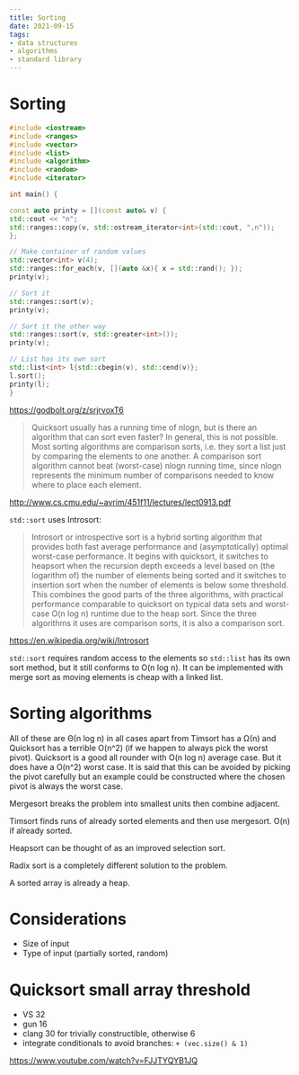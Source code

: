 ```yaml
---
title: Sorting
date: 2021-09-15
tags:
- data structures
- algorithms
- standard library
---
```


# Sorting

```cpp
#include <iostream>
#include <ranges>
#include <vector>
#include <list>
#include <algorithm>
#include <random>
#include <iterator>

int main() {

const auto printy = [](const auto& v) {
std::cout << "n";
std::ranges::copy(v, std::ostream_iterator<int>(std::cout, ",n"));
};

// Make container of random values
std::vector<int> v(4);
std::ranges::for_each(v, [](auto &x){ x = std::rand(); });
printy(v);

// Sort it
std::ranges::sort(v);
printy(v);

// Sort it the other way
std::ranges::sort(v, std::greater<int>());
printy(v);

// List has its own sort
std::list<int> l{std::cbegin(v), std::cend(v)};
l.sort();
printy(l);
}
```
https://godbolt.org/z/srjrvoxT6

> Quicksort usually has a running time of nlogn, but is there an algorithm that
> can sort even faster? In general, this is not possible. Most sorting algorithms
> are comparison sorts, i.e. they sort a list just by comparing the elements to
> one another. A comparison sort algorithm cannot beat (worst-case) nlogn running
> time, since nlogn represents the minimum number of comparisons needed to know
> where to place each element.

http://www.cs.cmu.edu/~avrim/451f11/lectures/lect0913.pdf

`std::sort` uses Introsort:
> Introsort or introspective sort is a hybrid sorting algorithm that provides
> both fast average performance and (asymptotically) optimal worst-case
> performance. It begins with quicksort, it switches to heapsort when the
> recursion depth exceeds a level based on (the logarithm of) the number of
> elements being sorted and it switches to insertion sort when the number of
> elements is below some threshold. This combines the good parts of the three
> algorithms, with practical performance comparable to quicksort on typical
> data sets and worst-case O(n log n) runtime due to the heap sort. Since the
> three algorithms it uses are comparison sorts, it is also a comparison sort.

https://en.wikipedia.org/wiki/Introsort

`std::sort` requires random access to the elements so `std::list` has its own
sort method, but it still conforms to O(n log n). It can be implemented with
merge sort as moving elements is cheap with a linked list.

# Sorting algorithms
All of these are Θ(n log n) in all cases apart from Timsort has a Ω(n) and
Quicksort has a terrible O(n^2) (if we happen to always pick the worst pivot).
Quicksort is a good all rounder with O(n log n) average case. But it does have
a O(n^2) worst case. It is said that this can be avoided by picking the pivot
carefully but an example could be constructed where the chosen pivot is always
the worst case.

Mergesort breaks the problem into smallest units then combine adjacent.

Timsort finds runs of already sorted elements and then use mergesort. O(n) if
already sorted.

Heapsort can be thought of as an improved selection sort.

Radix sort is a completely different solution to the problem.

A sorted array is already a heap.

# Considerations
- Size of input
- Type of input (partially sorted, random)

# Quicksort small array threshold
- VS 32
- gun 16
- clang 30 for trivially constructible, otherwise 6
- integrate conditionals to avoid branches: `+ (vec.size() & 1)`

https://www.youtube.com/watch?v=FJJTYQYB1JQ

